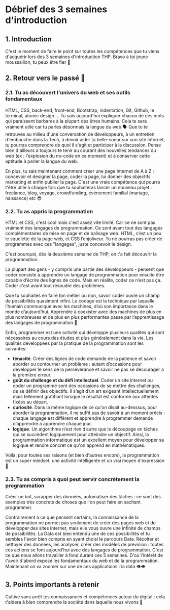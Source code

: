 # Débrief des 3 semaines d'introduction

## 1. Introduction
C'est le moment de faire le point sur toutes les compétences que tu viens d'acquérir lors des 3 semaines d'introduction THP. Bravo à toi jeune moussaillon, tu peux être fier 🙌 

## 2. Retour vers le passé 🎃

### 2.1. Tu as découvert l'univers du web et ses outils fondamentaux

HTML, CSS, back-end, front-end, Bootstrap, indentation, Git, Github, le terminal, atomic design ... Tu sais aujourd'hui expliquer chacun de ces mots qui paraissent barbares à la plupart des êtres humains. 
Cela te sera vraiment utile car tu parles désormais la langue du web 🗣 Que tu te retrouves au milieu d'une conversation de développeurs, à un entretien d'embauche dans la Tech, à devoir aider ta belle-soeur sur son site Internet, tu pourras comprendre de quoi il s'agit et participer à la discussion. Pense bien d'ailleurs à toujours te tenir au courant des nouvelles tendances du web (ex : l'explosion du no-code en ce moment) et à conserver cette aptitude à parler la langue du web. 

En plus, tu sais maintenant comment créer une page Internet de A à Z : concevoir et designer la page, coder la page, lui donner des objectifs marketing et enfin publier la page. C'est une vraie compétence qui pourra t'être utile à chaque fois que tu souhaiteras lancer un nouveau projet : freelance, blog, voyage, crowdfunding, événement familial (mariage, naissance) etc 😎

### 2.2. Tu as appris la programmation

HTML et CSS, c'est cool mais c'est assez vite limité. Car ce ne sont pas vraiment des langages de programmation. Ce sont avant tout des langages complémentaires de mise en page et de balisage web. HTML, c’est un peu le squelette de la page web, et CSS l’enjoliveur. Tu ne pourras pas créer de programmes avec ces "langages", juste concevoir le design.

C'est pourquoi, dès la deuxième semaine de THP, on t'a fait découvrir la programmation.

La plupart des gens - y compris une partie des développeurs - pensent que coder consiste à apprendre un langage de programmation pour ensuite être capable d’écrire des lignes de code. Mais en réalité, coder ce n’est pas ça. Coder c'est avant tout résoudre des problèmes.

Que tu souhaites en faire ton métier ou non, savoir coder ouvre un champ de possibilités quasiment infini. Le codage est la technique par laquelle l’humain communique avec les machines, d’où son importance dans le monde d’aujourd’hui. Apprendre à coexister avec des machines de plus en plus nombreuses et de plus en plus performantes passe par l’apprentissage des langages de programmation 📱

Enfin, programmer est une activité qui développe plusieurs qualités qui sont nécessaires au cours des études et plus généralement dans la vie.
Les qualités développées par la pratique de la programmation sont les suivantes:
- **ténacité**. Créer des lignes de code demande de la patience et savoir aborder ou contourner un problème : autant d’occasions pour développer le sens de la persévérance et savoir ne pas se décourager à la première erreur.
- **goût du challenge et du défi intellectuel**. Coder un site internet ou coder un programme sont des occasions de se mettre des challenges, de se définir des objectifs. Il s’agit d’un art exigeant intellectuellement mais tellement gratifiant lorsque le résultat est conforme aux attentes fixées au départ.
- **curiosité**. Dans la même logique de ce qu'on disait au-desssus, pour aborder la programmation, il ne suffit pas de savoir à un moment précis : chaque langage est différent et apprendre à programmer demande d’apprendre à apprendre chaque jour.
- **logique**. Un algorithme n’est rien d’autre que le découpage en tâches qui se succèdent logiquement pour atteindre un objectif. Ainsi, la programmation informatique est un excellent moyen pour développer sa logique et rendre concret ce qu'on apprend en mathématiques.

Voilà, pour toutes ses raisons (et bien d'autres encore), la programmation est un super mindset, une activité intelligente et un vrai moyen d'expression 🏹

### 2.3. Tu as compris à quoi peut servir concrètement la programmation

Créer un bot, scrapper des données, automatiser des tâches : ce sont des exemples très concrets de choses que l'on peut faire en sachant programmer. 

Contrairement à ce que pensent certains, la connaissance de la programmation ne permet pas seulement de créer des pages web et de développer des sites internet, mais elle vous ouvre une infinité de champs de possibilités. La Data est bien entendu une de ces possibilités et tu sembles l'avoir bien compris en ayant choisi le parcours Data. Récolter et nettoyer des données, les analyser, créer des modèles de prévision : toutes ces actions se font aujourd'hui avec des langages de programmation. C'est ce que nous allons travailler à fond durant ces 5 semaines. D'où l'intérêt de t'avoir d'abord exposé les fondamentaux du web et de la programmation. Maintenant on va zoomer sur une de ces applications : la data 👁👁

## 3. Points importants à retenir
Cultive sans arrêt tes connaissances et compétences autour du digital : cela t'aidera à bien comprendre la société dans laquelle nous vivons 🎸
